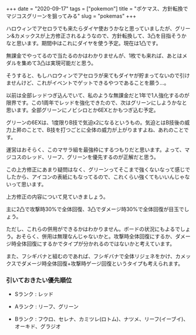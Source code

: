 +++
date = "2020-09-17"
tags = ["pokemon"]
title = "ポケマス、方針転換でマジコスグリーンを狙ってみる"
slug = "pokemas"
+++

ハロウィンでアセロラでも来たらダイヤ使おうかなと思っていましたが、グリーン&カメックスが上方修正されるようなので、方針転換して、3凸を目指そうかなと思います。期間中はこれにダイヤを使う予定。現在は1凸です。

無課金でやってるので当たるのかはわかりませんが、1枚でも来れば、あとはメダルを集めて3凸は実現可能だと思う。

そうすると、もしハロウィンでアセロラが来てもダイヤが貯まってないので引けませんけど、これがイベントでゲットできるやつであることを願う...。

以前は全部レッドつぎ込んでいて、私のような無課金だと1年で1人強化するのが限界です。この1周年でレッドを強化できたので、次はグリーンにしようかなと思います。全部グリーンにノビシロとか6EXとかもつぎ込む予定。

グリーンの6EXは、1度限りB技で気迫x2になるというもの。気迫とはB技後の威力上昇のことで、B技を打つごとに全体の威力が上がりますよね、あれのことです。

運営はおそらく、このマサラ組を最強枠にするつもりだと思います。よって、マジコスのレッド、リーフ、グリーンを優先するのが正解だと思う。

この上方修正にあまり疑問はなく、グリーンってそこまで強くないなって感じでしたから、アイコンの表紙にもなってるので、これくらい強くてもいいんじゃないって思います。

上方修正の内容について見ていきましょう。

主に2凸で攻撃時30%で全体回復、3凸でダメージ時30%で全体回復が目玉でしょう。

ただし、これらの併用ができるかはわかりません。ボードの状況にもよるでしょう。おそらく、併用は無理なんじゃないかと。攻撃時全体回復にするか、ダメージ時全体回復にするかでタイプが分かれるのではないかと考えています。

また、フシギバナと組むのであれば、フシギバナで全体リジェネをかけ、カメックスでダメージ時全体回復+攻撃時ゲージ回復というタイプも考えられます。

### 引いておきたい優先順位

- Sランク : レッド

- Aランク : リーフ、グリーン

- Bランク : フウロ、セレナ、カミツレ(ロトム)、ナツメ、リーフ(イーブイ)、オーキド、グラジオ

